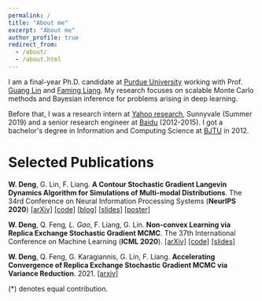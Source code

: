 ```yaml
---
permalink: /
title: "About me"
excerpt: "About me"
author_profile: true
redirect_from: 
  - /about/
  - /about.html
---
```


I am a final-year Ph.D. candidate at [Purdue University](https://www.purdue.edu/science/) working with Prof. [Guang Lin](https://www.math.purdue.edu/~lin491/) and [Faming Liang](https://www.stat.purdue.edu/~fmliang/). My research focuses on scalable Monte Carlo methods and Bayesian inference for problems arising in deep learning. 

<!--- My interests include uncertainty quantification, non-convex optimization, feature selection, and reinforcement learning with theory and applications. -->

Before that, I was a research intern at [Yahoo research](https://research.yahoo.com/), Sunnyvale (Summer 2019) and a senior research engineer at [Baidu](https://www.baidu.com/) (2012-2015). I got a bachelor's degree in Information and Computing Science at [BJTU](https://www.bjtu.edu.cn/) in 2012.


<!---  I got my bachelor's degree in Information and Computing Science at [BJTU](https://www.bjtu.edu.cn/) in 2012.  -->


Selected Publications
======

**W. Deng**, G. Lin, F. Liang. **A Contour Stochastic Gradient Langevin Dynamics Algorithm for Simulations of Multi-modal Distributions**. The 34rd Conference on Neural Information Processing Systems (**NeurIPS 2020**) [\[arXiv\]](https://arxiv.org/pdf/2010.09800.pdf)  [\[code\]](https://github.com/WayneDW/Contour-Stochastic-Gradient-Langevin-Dynamics) [\[blog\]](https://waynedw.github.io/posts/CSGLD/) [\[slides\]](https://github.com/WayneDW/Contour-Stochastic-Gradient-Langevin-Dynamics/blob/master/figures/slides.pdf) [\[poster\]](https://github.com/WayneDW/Contour-Stochastic-Gradient-Langevin-Dynamics/blob/master/figures/CSGLD_poster.pdf) 


**W. Deng**, Q. Feng<sup>*</sup>, L. Gao<sup>*</sup>, F. Liang, G. Lin. **Non-convex Learning via Replica Exchange Stochastic Gradient MCMC**. The 37th International Conference on Machine Learning (**ICML 2020**). [\[arXiv\]](https://arxiv.org/pdf/2008.05367.pdf) [\[code\]](https://github.com/gaoliyao/Replica_Exchange_Stochastic_Gradient_MCMC) [\[slides\]](https://icml.cc/media/Slides/icml/2020/virtual(no-parent)-16-15-00UTC-6023-non-convex_lear.pdf)

**W. Deng**, Q. Feng, G. Karagiannis, G. Lin, F. Liang. **Accelerating Convergence of Replica Exchange Stochastic Gradient MCMC via Variance Reduction**. 2021. [\[arxiv\]](https://arxiv.org/pdf/2010.01084.pdf)

(*) denotes equal contribution.
